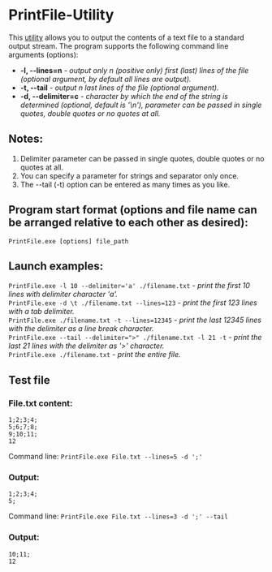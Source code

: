 # PrintFile-Utility
This [utility]((https://ru.wikipedia.org/wiki/%D0%A3%D1%82%D0%B8%D0%BB%D0%B8%D1%82%D0%B0)) allows you to output the contents of a text file to a standard output stream. The program supports the following command line arguments (options):  
 - **-l, --lines=n** - *output only n (positive only) first (last) lines of the file (optional argument, by default all lines are output).*
 - **-t, --tail** - *output n last lines of the file (optional argument).*
 - **-d, --delimiter=c** - *character by which the end of the string is determined (optional, default is '\n'), parameter can be passed in single quotes, double quotes or no quotes at all.*

## **Notes:**  

 1) Delimiter parameter can be passed in single quotes, double quotes or no quotes at all.  
 2) You can specify a parameter for strings and separator only once.  
 3) The --tail (-t) option can be entered as many times as you like.

## **Program start format (options and file name can be arranged relative to each other as desired):**

`PrintFile.exe [options] file_path`

## **Launch examples:**  

`PrintFile.exe -l 10 --delimiter='a' ./filename.txt` - *print the first 10 lines with delimiter character 'a'.*  
`PrintFile.exe -d \t ./filename.txt --lines=123` - *print the first 123 lines with a tab delimiter.*  
`PrintFile.exe ./filename.txt -t --lines=12345` - *print the last 12345 lines with the delimiter as a line break character.*  
`PrintFile.exe --tail --delimiter=">" ./filename.txt -l 21 -t` - *print the last 21 lines with the delimiter as '>' character.*  
`PrintFile.exe ./filename.txt` - *print the entire file.*  

## **Test file**  
### File.txt content:
```
1;2;3;4;
5;6;7;8;
9;10;11;
12
```  
Command line: `PrintFile.exe File.txt --lines=5 -d ';'`  
### Output:  
```
1;2;3;4;
5;
```  
Command line: `PrintFile.exe File.txt --lines=3 -d ';' --tail`  
### Output:  
```
10;11;
12
```
